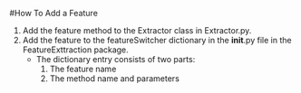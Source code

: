#How To Add a Feature
1. Add the feature method to the Extractor class in Extractor.py.
2. Add the feature to the featureSwitcher dictionary in the __init__.py file in the FeatureExttraction package.
    -   The dictionary entry consists of two parts:
        1. The feature name
        2. The method name and parameters